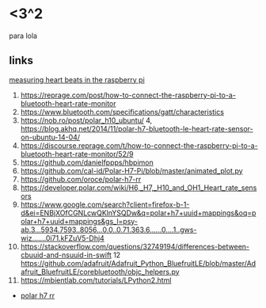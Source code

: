 # <3^2
para lola



## links
[measuring heart beats in the raspberry pi](https://tutorials-raspberrypi.com/raspberry-pi-heartbeat-pulse-measuring/)

 1. https://reprage.com/post/how-to-connect-the-raspberry-pi-to-a-bluetooth-heart-rate-monitor
 2. https://www.bluetooth.com/specifications/gatt/characteristics
 3. https://nob.ro/post/polar_h10_ubuntu/
 4, https://blog.akhq.net/2014/11/polar-h7-bluetooth-le-heart-rate-sensor-on-ubuntu-14-04/
 5. https://discourse.reprage.com/t/how-to-connect-the-raspberry-pi-to-a-bluetooth-heart-rate-monitor/52/9
 6. https://github.com/danielfppps/hbpimon
 7. https://github.com/cal-id/Polar-H7-Pi/blob/master/animated_plot.py
 8. https://github.com/oroce/polar-h7-rr
 9. https://developer.polar.com/wiki/H6,_H7,_H10_and_OH1_Heart_rate_sensors
 10. https://www.google.com/search?client=firefox-b-1-d&ei=ENBjXOfCGNLcwQKlnYSQDw&q=polar+h7+uuid+mappings&oq=polar+h7+uuid+mappings&gs_l=psy-ab.3...5934.7593..8056...0.0..0.71.363.6......0....1..gws-wiz.......0i71.kFZuV5-Dhj4
 11. https://stackoverflow.com/questions/32749194/differences-between-cbuuid-and-nsuuid-in-swift
 12 https://github.com/adafruit/Adafruit_Python_BluefruitLE/blob/master/Adafruit_BluefruitLE/corebluetooth/objc_helpers.py
 13. https://mbientlab.com/tutorials/LPython2.html
- [polar h7 rr](https://github.com/oroce/polar-h7-rr)
